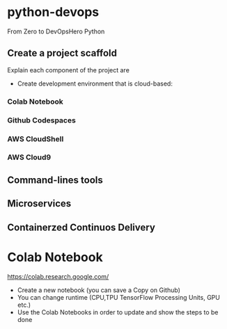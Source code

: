 # python-devops
From Zero to DevOpsHero Python




## Create a project scaffold
Explain each component of the project are

* Create development environment that is cloud-based:
### Colab Notebook
### Github Codespaces
### AWS CloudShell
### AWS Cloud9

## Command-lines tools



## Microservices


## Containerzed Continuos Delivery


# Colab Notebook 
https://colab.research.google.com/

* Create a new notebook (you can save a Copy on Github)
* You can change runtime (CPU,TPU TensorFlow Processing Units, GPU etc.)
* Use the Colab Notebooks in order to update and show the steps to be done

